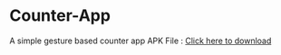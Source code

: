 # Counter-App
A simple gesture based counter app
APK File : [Click here to download](https://github.com/Rams01010010/Counter-App/blob/master/Counter%20V1.apk?raw=true)
